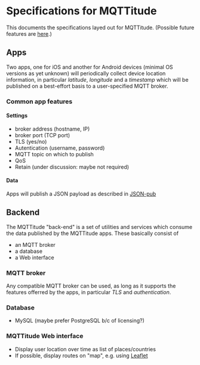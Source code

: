 # Specifications for MQTTitude

This documents the specifications layed out for MQTTitude. (Possible future features are [here](FUTURE.md).)

## Apps

Two apps, one for iOS and another for Android devices (minimal OS versions as yet unknown) will periodically collect device location information, in particular _latitude_, _longitude_ and a _timestamp_ which will be published on a best-effort basis to a user-specified MQTT broker.

### Common app features

#### Settings

* broker address (hostname, IP)
* broker port (TCP port)
* TLS (yes/no)
* Autentication (username, password)
* MQTT topic on which to publish
* QoS
* Retain (under discussion: maybe not required)

#### Data

Apps will publish a JSON payload as described in [JSON-pub](json-pub.md)


## Backend

The MQTTitude "back-end" is a set of utilities and services which consume the data published by the MQTTitude apps. These basically consist of

* an MQTT broker
* a database
* a Web interface

### MQTT broker

Any compatible MQTT broker can be used, as long as it supports the features offerred by the apps, in particular _TLS_ and _authentication_.

### Database

* MySQL (maybe prefer PostgreSQL b/c of licensing?)

### MQTTitude Web interface

* Display user location over time as list of places/countries
* If possible, display routes on "map", e.g. using [Leaflet](http://leafletjs.com)
